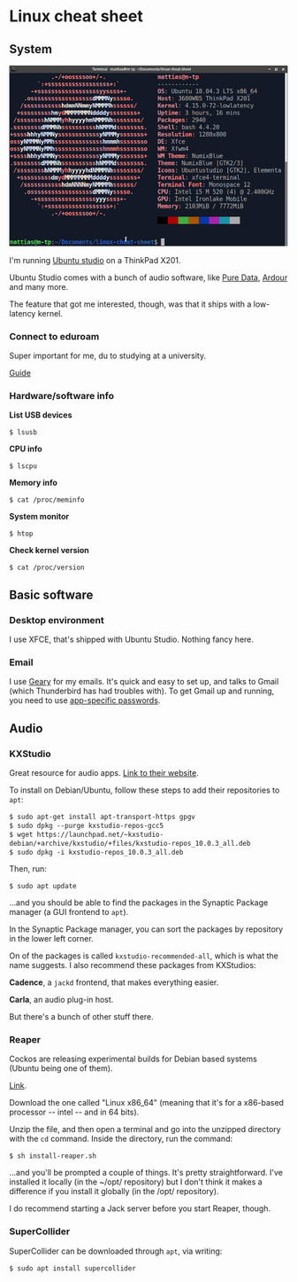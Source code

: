 # Linux cheat sheet

## System

![screenfetch](images/screenfetch.png)

I'm running [Ubuntu studio](https://ubuntustudio.org/) on a ThinkPad X201.

Ubuntu Studio comes with a bunch of audio software, like [Pure Data](https://puredata.info/), [Ardour](https://ardour.org/) and many more. 

The feature that got me interested, though, was that it ships with a low-latency kernel.

### Connect to eduroam

Super important for me, du to studying at a university. 

[Guide](https://www.sheffield.ac.uk/cics/wireless/linux)

### Hardware/software info

__List USB devices__

```
$ lsusb
```

__CPU info__

```
$ lscpu
```

__Memory info__

```
$ cat /proc/meminfo
```

__System monitor__

```
$ htop
```

__Check kernel version__

```
$ cat /proc/version
```

## Basic software
### Desktop environment
I use XFCE, that's shipped with Ubuntu Studio. Nothing fancy here.

### Email
I use [Geary](https://wiki.gnome.org/Apps/Geary) for my emails. It's quick and easy to set up, and talks to Gmail (which Thunderbird has had troubles with). To get Gmail up and running, you need to use [app-specific passwords](https://support.google.com/accounts/answer/185833?hl=sv).

## Audio

### KXStudio

Great resource for audio apps. [Link to their website](https://kx.studio/).

To install on Debian/Ubuntu, follow these steps to add their repositories to `apt`:

```
$ sudo apt-get install apt-transport-https gpgv
$ sudo dpkg --purge kxstudio-repos-gcc5
$ wget https://launchpad.net/~kxstudio-debian/+archive/kxstudio/+files/kxstudio-repos_10.0.3_all.deb
$ sudo dpkg -i kxstudio-repos_10.0.3_all.deb
```

Then, run: 

```
$ sudo apt update
```

...and you should be able to find the packages in the Synaptic Package manager (a GUI frontend to `apt`).

In the Synaptic Package manager, you can sort the packages by repository in the lower left corner.

On of the packages is called `kxstudio-recommended-all`, which is what the name suggests. I also recommend these packages from KXStudios:

__Cadence__, a `jackd` frontend, that makes everything easier.

__Carla__, an audio plug-in host.

But there's a bunch of other stuff there.

### Reaper

Cockos are releasing experimental builds for Debian based systems (Ubuntu being one of them). 

[Link](http://reaper.fm/download.php).

Download the one called "Linux x86_64" (meaning that it's for a x86-based processor -- intel -- and in 64 bits). 

Unzip the file, and then open a terminal and go into the unzipped directory with the `cd` command. Inside the directory, run the command:

```
$ sh install-reaper.sh
```

...and you'll be prompted a couple of things. It's pretty straightforward. I've installed it locally (in the ~/opt/ repository) but I don't think it makes a difference if you install it globally (in the /opt/ repository).

I do recommend starting a Jack server before you start Reaper, though.

### SuperCollider

SuperCollider can be downloaded through `apt`, via writing:

```
$ sudo apt install supercollider
```
